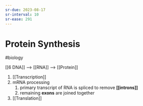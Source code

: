 ```yaml
---
sr-due: 2023-08-17
sr-interval: 10
sr-ease: 291
---
```

# Protein Synthesis 
#biology 

[[6 DNA]] --> [[RNA]] --> [[Protein]] 

1. [[Transcription]]
2. mRNA processing
	1. primary transcript of RNA is spliced to remove **[[introns]]**
	2. remaining **exons** are joined together
3. [[Translation]]
